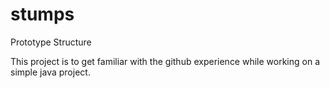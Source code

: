 stumps
======

Prototype Structure

This project is to get familiar with the github experience while working on a simple java project.
